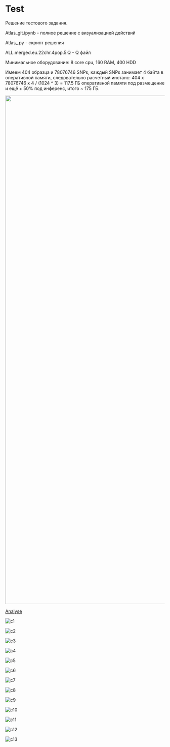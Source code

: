 # Test
Решение тестового задания.

Atlas_git.ipynb - полное решение с визуализацией действий

Atlas_.py - скрипт решения

ALL.merged.eu.22chr.4pop.5.Q - Q файл

Минимальное оборудование:
8 core cpu,
160 RAM,
400 HDD

Имеем 404 образца и 78076746 SNPs, каждый SNPs занимает 4 байта в оперативной памяти, следовательно расчетный инстанс:
404 х 78076746 х 4 / (1024 ^ 3) = 117.5 ГБ оперативной памяти под размещение и ещё + 50% под инференс, итого ~ 175 ГБ.

<div>
    <a href="https://plot.ly/~cappelchi/10/?share_key=yBumqMDg2B0SV980uml8Cv" target="_blank" title="EU population component" style="display: block; text-align: center;"><img src="https://plot.ly/~cappelchi/10.png?share_key=yBumqMDg2B0SV980uml8Cv" alt="EU population component" style="max-width: 100%;width: 1600px;"  width="1600" onerror="this.onerror=null;this.src='https://plot.ly/404.png';" /></a>
    <script data-plotly="cappelchi:10" sharekey-plotly="yBumqMDg2B0SV980uml8Cv" src="https://plot.ly/embed.js" async></script>
</div>


[Analyse](https://github.com/cappelchi/Test/blob/master/img/comp_viz._g.png)

![c1](https://github.com/cappelchi/Test/blob/master/img/components.png)

![c2](https://github.com/cappelchi/Test/blob/master/img/components2.png)

![c3](https://github.com/cappelchi/Test/blob/master/img/components3.png)

![c4](https://github.com/cappelchi/Test/blob/master/img/components4.png)

![c5](https://github.com/cappelchi/Test/blob/master/img/components5.png)

![c6](https://github.com/cappelchi/Test/blob/master/img/components6.png)

![c7](https://github.com/cappelchi/Test/blob/master/img/components7.png)

![c8](https://github.com/cappelchi/Test/blob/master/img/components8.png)

![c9](https://github.com/cappelchi/Test/blob/master/img/components9.png)

![c10](https://github.com/cappelchi/Test/blob/master/img/components10.png)

![c11](https://github.com/cappelchi/Test/blob/master/img/components11.png)

![c12](https://github.com/cappelchi/Test/blob/master/img/components12.png)

![c13](https://github.com/cappelchi/Test/blob/master/img/components13.png)
